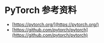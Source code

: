 # PyTorch 参考资料
- [https://pytorch.org/](https://pytorch.org/)
- [https://github.com/pytorch/pytorch](https://github.com/pytorch/pytorch)